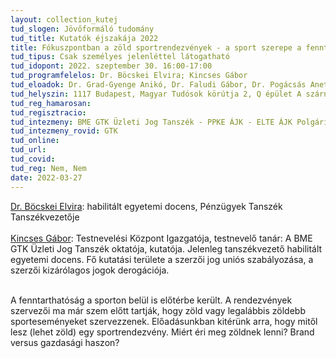 ```yaml
---
layout: collection_kutej
tud_slogen: Jövőformáló tudomány
tud_title: Kutatók éjszakája 2022
title: Fókuszpontban a zöld sportrendezvények - a sport szerepe a fenntartható fejlődés megteremtésében
tud_tipus: Csak személyes jelenléttel látogatható
tud_idopont: 2022. szeptember 30. 16:00-17:00
tud_programfelelos: Dr. Böcskei Elvira; Kincses Gábor
tud_eloadok: Dr. Grad-Gyenge Anikó, Dr. Faludi Gábor, Dr. Pogácsás Anett, Dr. Ujhelyi Dávid, Dr. Gubicz Flóra, Dr. Harkai István
tud_helyszin: 1117 Budapest, Magyar Tudósok körútja 2, Q épület A szárny
tud_reg_hamarosan:
tud_regisztracio:
tud_intezmeny: BME GTK Üzleti Jog Tanszék - PPKE ÁJK - ELTE ÁJK Polgári Jogi Tanszék - Szegedi Egyetem 
tud_intezmeny_rovid: GTK
tud_online:
tud_url:
tud_covid:
tud_reg: Nem, Nem
date: 2022-03-27
---
```


<a href="https://finance.bme.hu/" target="_blank"> Dr. Böcskei Elvira</a>: habilitált egyetemi docens, Pénzügyek Tanszék Tanszékvezetője
<br><br>
<a href="https://testneveles.bme.hu/bemutatkozas/munkatarsak" target="_blank"> Kincses Gábor</a>: Testnevelési Központ Igazgatója, testnevelő tanár: A BME GTK Üzleti Jog Tanszék oktatója, kutatója. Jelenleg tanszékvezető habilitált egyetemi docens. Fő kutatási területe a szerzői jog uniós szabályozása, a szerzői kizárólagos jogok derogációja.

<br>
A fenntarthatóság a sporton belül is előtérbe került. A rendezvények szervezői ma már szem előtt tartják, hogy zöld vagy legalábbis zöldebb sporteseményeket szervezzenek. Előadásunkban kitérünk arra, hogy mitől lesz (lehet zöld) egy sportrendezvény. Miért éri meg zöldnek lenni? Brand versus gazdasági haszon?  






